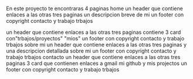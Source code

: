 En este proyecto te encontraras 4 paginas
home
un header que contiene enlaces a las otras tres paginas
un descripcion breve de mi
un footer con copyright contacto y trabajo
trbajos

un header que contiene enlaces a las otras tres paginas
contiene 3 card con"trbajos/proyectos" "mios"
un footer con copyright contacto y trabajo
trbajos
sobre mi
un header que contiene enlaces a las otras tres paginas
y una descripcion detallada sobre mi
un footer con copyright contacto y trabajo
trbajos
contacto
un header que contiene enlaces a las otras tres paginas
3 card que contienen enlaces a gmail mi github y mis projectos
un footer con copyright contacto y trabajo
trbajos
